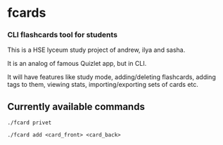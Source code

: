 # fcards
### CLI flashcards tool for students 

This is a HSE lyceum study project of andrew, ilya and sasha.

It is an analog of famous Quizlet app, but in CLI.

It will have features like study mode, adding/deleting flashcards, adding tags to them, viewing stats, importing/exporting sets of cards etc.

## Currently available commands

`./fcard privet`

`./fcard add <card_front> <card_back>`
